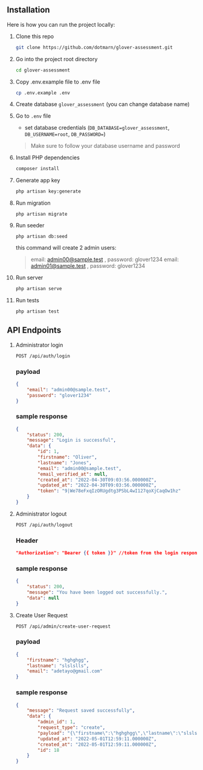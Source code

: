 ## Installation
Here is how you can run the project locally:
1. Clone this repo
    ```sh
    git clone https://github.com/dotmarn/glover-assessment.git
    ```
1. Go into the project root directory
    ```sh
    cd glover-assessment
    ```
1. Copy .env.example file to .env file
    ```sh
    cp .env.example .env
    ```
1. Create database `glover_assessment` (you can change database name)

1. Go to `.env` file 
    - set database credentials (`DB_DATABASE=glover_assessment`, `DB_USERNAME=root`, `DB_PASSWORD=`)
    > Make sure to follow your database username and password

1. Install PHP dependencies 
    ```sh
    composer install
    ```
1. Generate app key 
    ```sh
    php artisan key:generate
    ```
1. Run migration
    ```
    php artisan migrate
    ```
1. Run seeder
    ```
    php artisan db:seed
    ```
    this command will create 2 admin users:
     > email: admin00@sample.test , password: glover1234
     > email: admin01@sample.test , password: glover1234 
1. Run server 
    ```sh
    php artisan serve
    ``` 
1. Run tests
    ```sh
    php artisan test
    ``` 

## API Endpoints

1. Administrator login
    ```sh
    POST /api/auth/login
    ```
    ### payload
    ```json
    {
        "email": "admin00@sample.test",
        "password": "glover1234"
    }
    ```
    ### sample response
    ```json
    {
        "status": 200,
        "message": "Login is successful",
        "data": {
            "id": 1,
            "firstname": "Oliver",
            "lastname": "Jones",
            "email": "admin00@sample.test",
            "email_verified_at": null,
            "created_at": "2022-04-30T09:03:56.000000Z",
            "updated_at": "2022-04-30T09:03:56.000000Z",
            "token": "9|We78eFxqIzORUgdtg3PSbL4wI127qoXjCaqOw1hz"
        }
    }
    ```

1. Administrator logout
    ```sh
    POST /api/auth/logout
    ```
    ### Header
    ```json
    "Authorization": "Bearer {{ token }}" //token from the login response
    ```
    ### sample response
    ```json
    {
        "status": 200,
        "message": "You have been logged out successfully.",
        "data": null
    }
    ```

1. Create User Request
    ```sh
    POST /api/admin/create-user-request
    ```
    ### payload
    ```json
    {
        "firstname": "hghghgg",
        "lastname": "slslslls",
        "email": "adetayo@gmail.com"
    }
    ```
    ### sample response
    ```json
    {
        "message": "Request saved successfully",
        "data": {
            "admin_id": 1,
            "request_type": "create",
            "payload": "{\"firstname\":\"hghghgg\",\"lastname\":\"slslslls\",\"email\":\"adetayo@gmail.com\"}",
            "updated_at": "2022-05-01T12:59:11.000000Z",
            "created_at": "2022-05-01T12:59:11.000000Z",
            "id": 18
        }
    }
    ```

